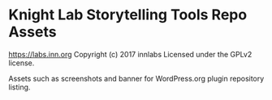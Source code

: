 # Knight Lab Storytelling Tools Repo Assets #
https://labs.inn.org
Copyright (c) 2017 innlabs
Licensed under the GPLv2 license.

Assets such as screenshots and banner for WordPress.org plugin repository listing.